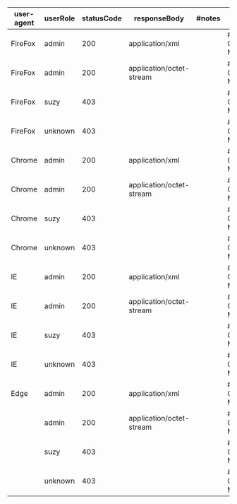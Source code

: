 | user-agent | userRole | statusCode | responseBody             | #notes | #TC1                |
| ---------- | -------- | ---------- | ------------------------ | ------ | ------------------- |
| FireFox    | admin    | 200        | application/xml          |        | #TC1.1# GET Method  |
| FireFox    | admin    | 200        | application/octet-stream |        | #TC1.2# GET Method  |
| FireFox    | suzy     | 403        |                          |        | #TC1.3# GET Method  |
| FireFox    | unknown  | 403        |                          |        | #TC1.4# GET Method  |
| Chrome     | admin    | 200        | application/xml          |        | #TC1.5# GET Method  |
| Chrome     | admin    | 200        | application/octet-stream |        | #TC1.6# GET Method  |
| Chrome     | suzy     | 403        |                          |        | #TC1.7# GET Method  |
| Chrome     | unknown  | 403        |                          |        | #TC1.8# GET Method  |
| IE         | admin    | 200        | application/xml          |        | #TC1.9# GET Method  |
| IE         | admin    | 200        | application/octet-stream |        | #TC1.10# GET Method |
| IE         | suzy     | 403        |                          |        | #TC1.12# GET Method |
| IE         | unknown  | 403        |                          |        | #TC1.13# GET Method |
| Edge       | admin    | 200        | application/xml          |        | #TC1.14# GET Method |
|            | admin    | 200        | application/octet-stream |        | #TC1.15# GET Method |
|            | suzy     | 403        |                          |        | #TC1.16# GET Method |
|            | unknown  | 403        |                          |        | #TC1.17# GET Method |
